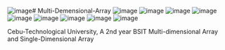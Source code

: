 ![image](https://github.com/user-attachments/assets/31e4aaba-acc1-4ff7-9004-002c7db29547)# Multi-Demensional-Array
![image](https://github.com/user-attachments/assets/8a12cbdf-622e-47ef-801f-a08019eb26b7)
![image](https://github.com/user-attachments/assets/7ac6cf9f-88e8-47c6-927c-19e55777c1f1)
![image](https://github.com/user-attachments/assets/0471f5b3-8e50-48b6-9f59-d2280edfe9cd)
![image](https://github.com/user-attachments/assets/64293d46-b0ed-4c8a-bbb9-3afe2b56494d)
![image](https://github.com/user-attachments/assets/07ba8f5c-b66c-48dc-9243-b414216bb5ec)
![image](https://github.com/user-attachments/assets/8cc6e4e9-eae3-4ede-b39b-d756c53530e7)
![image](https://github.com/user-attachments/assets/b51a5502-1e7b-4a20-953b-a7b24b85ad75)
![image](https://github.com/user-attachments/assets/eb2b8af9-5ac4-4383-bdd5-754df4939e8f)
![image](https://github.com/user-attachments/assets/eb5497b7-ded1-492b-a153-6cc05bf3e8c8)



Cebu-Technological University, A 2nd year BSIT Multi-dimensional  Array and Single-Dimensional Array


